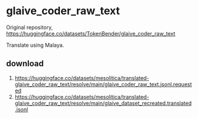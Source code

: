 # glaive_coder_raw_text

Original repository, https://huggingface.co/datasets/TokenBender/glaive_coder_raw_text

Translate using Malaya.

## download

1. https://huggingface.co/datasets/mesolitica/translated-glaive_coder_raw_text/resolve/main/glaive_coder_raw_text.jsonl.requested
2. https://huggingface.co/datasets/mesolitica/translated-glaive_coder_raw_text/resolve/main/glaive_dataset_recreated.translated.jsonl